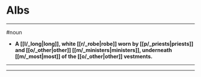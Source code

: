 # Albs
---
#noun
- **A [[l/_long|long]], white [[r/_robe|robe]] worn by [[p/_priests|priests]] and [[o/_other|other]] [[m/_ministers|ministers]], underneath [[m/_most|most]] of the [[o/_other|other]] vestments.**
---
---
